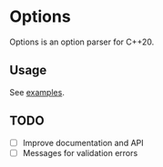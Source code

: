 # Options

Options is an option parser for C++20.

## Usage
See [examples](tests).

## TODO

* [ ] Improve documentation and API
* [ ] Messages for validation errors